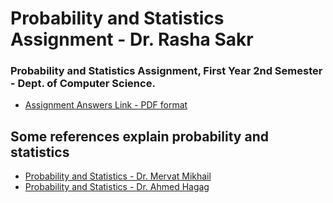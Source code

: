 # Probability and Statistics Assignment - Dr. Rasha Sakr
### Probability and Statistics Assignment, First Year 2nd Semester - Dept. of Computer Science.
* [Assignment Answers Link - PDF format](https://github.com/AmrBedir/Probability_Assignment/blob/main/Probability_Assignment.pdf)

## Some references explain probability and statistics
* [Probability and Statistics - Dr. Mervat Mikhail](https://www.youtube.com/playlist?list=PL7snZ0LSsq3g9NUio7xFDtC9IVIj649GV)
* [Probability and Statistics - Dr. Ahmed Hagag ](https://www.youtube.com/playlist?list=PLxIvc-MGOs6gW9SgkmoxE5w9vQkID1_r-)
